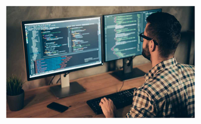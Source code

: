 <img src="https://raw.githubusercontent.com/IamPulokRoy/IamPulokRoy/refs/heads/main/What-is-Web-Developer.jpg" alt="" width="100%" height="300rem">
